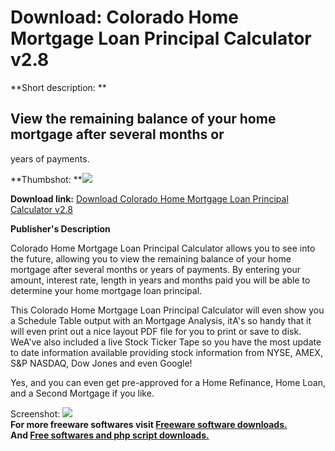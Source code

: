 # Download: Colorado Home Mortgage Loan Principal Calculator v2.8

**Short description: **

## View the remaining balance of your home mortgage after several months or
years of payments.

  
**Thumbshot: **![](http://www.freewarefiles.com/screenshot/mortgprincal28_md.gif)   
  
**Download link:** [Download Colorado Home Mortgage Loan Principal Calculator v2.8](http://freesoftwares.boysofts.com/Colorado-Home-Mortgage-Loan-Principal-Calculator-V_program_26940.html)  
  

**Publisher's Description**  
  

Colorado Home Mortgage Loan Principal Calculator allows you to see into the
future, allowing you to view the remaining balance of your home mortgage after
several months or years of payments. By entering your amount, interest rate,
length in years and months paid you will be able to determine your home
mortgage loan principal.

This Colorado Home Mortgage Loan Principal Calculator will even show you a
Schedule Table output with an Mortgage Analysis, itA's so handy that it will
even print out a nice layout PDF file for you to print or save to disk. WeA've
also included a live Stock Ticker Tape so you have the most update to date
information available providing stock information from NYSE, AMEX, S&P NASDAQ,
Dow Jones and even Google!

Yes, and you can even get pre-approved for a Home Refinance, Home Loan, and a
Second Mortgage if you like.

  
  
Screenshot: ![](http://www.freewarefiles.com/screenshot/mortgprincal28.gif)  
**For more freeware softwares visit [Freeware software downloads.](http://freesoftwares.boysofts.com/)**   
**And [Free softwares and php script downloads.](http://www.boysofts.com/)**

